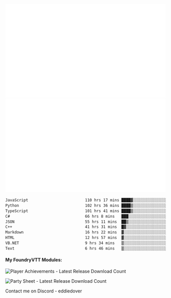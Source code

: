 
![](https://raw.githubusercontent.com/eddiedover/ghstats/master/generated/overview.svg)
![](https://raw.githubusercontent.com/eddiedover/ghstats/master/generated/languages.svg)

<!--START_SECTION:waka-->

```txt
JavaScript                         110 hrs 17 mins ████▓░░░░░░░░░░░░░░░░░░░░   19.06 %
Python                             102 hrs 36 mins ████▒░░░░░░░░░░░░░░░░░░░░   17.73 %
TypeScript                         101 hrs 41 mins ████▒░░░░░░░░░░░░░░░░░░░░   17.58 %
C#                                 66 hrs 8 mins   ███░░░░░░░░░░░░░░░░░░░░░░   11.43 %
JSON                               55 hrs 11 mins  ██▒░░░░░░░░░░░░░░░░░░░░░░   09.54 %
C++                                41 hrs 31 mins  █▓░░░░░░░░░░░░░░░░░░░░░░░   07.18 %
Markdown                           16 hrs 22 mins  ▓░░░░░░░░░░░░░░░░░░░░░░░░   02.83 %
HTML                               12 hrs 57 mins  ▓░░░░░░░░░░░░░░░░░░░░░░░░   02.24 %
VB.NET                             9 hrs 34 mins   ▒░░░░░░░░░░░░░░░░░░░░░░░░   01.65 %
Text                               6 hrs 46 mins   ▒░░░░░░░░░░░░░░░░░░░░░░░░   01.17 %
```

<!--END_SECTION:waka-->

#### My FoundryVTT Modules:

  ![Player Achievements - Latest Release Download Count](https://img.shields.io/badge/dynamic/json?label=Player%20Achievements%20-%20Downloads@latest&query=assets%5B1%5D.download_count&url=https%3A%2F%2Fapi.github.com%2Frepos%2FEddieDover%2Ffvtt-player-achievements%2Freleases%2Flatest)

  ![Party Sheet - Latest Release Download Count](https://img.shields.io/badge/dynamic/json?label=Party%20Sheet%20-%20Downloads@latest&query=assets%5B1%5D.download_count&url=https%3A%2F%2Fapi.github.com%2Frepos%2FEddieDover%2Ffvtt-party-sheet%2Freleases%2Flatest)

<a rel="me" href="https://techhub.social/@EddieDover"></a>

Contact me on Discord - eddiedover
